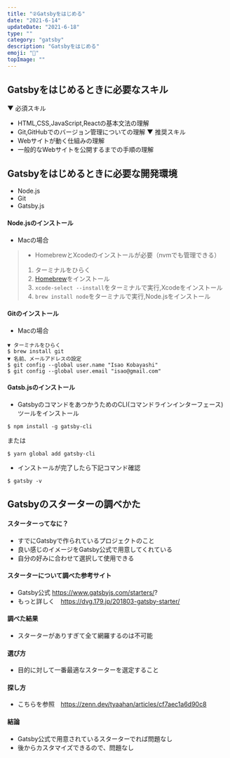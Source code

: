 ```yaml
---
title: "②Gatsbyをはじめる"
date: "2021-6-14"
updateDate: "2021-6-18"
type: ""
category: "gatsby"
description: "Gatsbyをはじめる"
emoji: "🍃"
topImage: ""
---
```

## Gatsbyをはじめるときに必要なスキル
▼ 必須スキル
- HTML,CSS,JavaScript,Reactの基本文法の理解
- Git,GitHubでのバージョン管理についての理解
▼ 推奨スキル
- Webサイトが動く仕組みの理解
- 一般的なWebサイトを公開するまでの手順の理解
## Gatsbyをはじめるときに必要な開発環境
- Node.js
- Git
- Gatsby.js

#### Node.jsのインストール
- Macの場合
>- HomebrewとXcodeのインストールが必要（nvmでも管理できる）
> 1. ターミナルをひらく
> 2. [Homebrew](https://brew.sh/index_ja)をインストール
> 3. `xcode-select --install`をターミナルで実行,Xcodeをインストール
> 4. `brew install node`をターミナルで実行,Node.jsをインストール
#### Gitのインストール
- Macの場合
```
▼ ターミナルをひらく
$ brew install git
▼ 名前、メールアドレスの設定
$ git config --global user.name "Isao Kobayashi"
$ git config --global user.email "isao@gmail.com"
```
#### Gatsb.jsのインストール
- GatsbyのコマンドをあつかうためのCLI(コマンドラインインターフェース)ツールをインストール
```
$ npm install -g gatsby-cli
```
または
```
$ yarn global add gatsby-cli
```
- インストールが完了したら下記コマンド確認
```
$ gatsby -v
```






## Gatsbyのスターターの調べかた
#### スターターってなに？
  - すでにGatsbyで作られているプロジェクトのこと
  - 良い感じのイメージをGatsby公式で用意してくれている
  - 自分の好みに合わせて選択して使用できる
#### スターターについて調べた参考サイト
  - Gatsby公式  https://www.gatsbyjs.com/starters/?
  - もっと詳しく　https://dvg.179.jp/201803-gatsby-starter/
#### 調べた結果
  - スターターがありすぎて全て網羅するのは不可能
#### 選び方
  - 目的に対して一番最適なスターターを選定すること
  
#### 探し方
  - こちらを参照　https://zenn.dev/tyaahan/articles/cf7aec1a6d90c8
#### 結論　
  - Gatsby公式で用意されているスターターでれば問題なし
  - 後からカスタマイズできるので、問題なし




